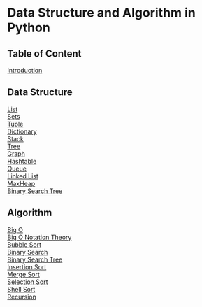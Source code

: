 # Data Structure and Algorithm in Python

## Table of Content

[Introduction](https://github.com/hashfx/DSApython/blob/main/Intro.md)

## Data Structure

[List](DataStructures/list.py) <br/>
[Sets](DataStructures/sets.py) <br/>
[Tuple](DataStructures/tuple.py) <br/>
[Dictionary](DataStructures/dictionary.py) <br/>
[Stack](DataStructures/stack.py) <br/>
[Tree](DataStructures/tree.py) <br/>
[Graph](DataStructures/graph.py) <br/> 
[Hashtable](DataStructures/hashtable.py) <br/>
[Queue](DataStructures/queue.py) <br/>
[Linked List](DataStructures/LinkedList.py) <br/>
[MaxHeap](DataStructures/maxHeap.py) <br/>
[Binary Search Tree](Algorithms/BinarySearchTree.py) <br/>


## Algorithm

[Big O](Algorithms/BigO.py) <br/>
[Big O Notation Theory](https://github.com/hashfx/DSApython/blob/main/Algorithms/BigO.md) <br/>
[Bubble Sort](Algorithms/BubbleSort.py) <br/>
[Binary Search](Algorithms/BinarySearch.py) <br/>
[Binary Search Tree](Algorithms/BinarySearchTree.py) <br/>
[Insertion Sort](Algorithms/InsertionSort.py) <br/>
[Merge Sort](Algorithms/MergeSort.py) <br/>
[Selection Sort](Algorithms/SelectionSort.py) <br/>
[Shell Sort](Algorithms/ShellSort.py) <br/>
[Recursion](Algorithms/recursion.py)
